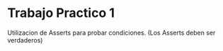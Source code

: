 # Trabajo Practico 1

Utilizacion de Asserts para probar condiciones. (Los Asserts deben ser verdaderos)

